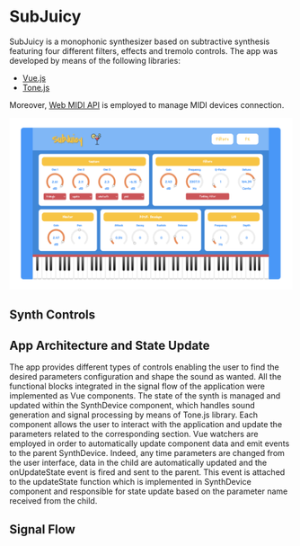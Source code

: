 # SubJuicy

SubJuicy is a monophonic synthesizer based on subtractive synthesis featuring four different filters, effects and tremolo controls. The app was developed by means of the following libraries:
- [Vue.js](https://vuejs.org/)
- [Tone.js](https://tonejs.github.io/)

Moreover, [Web MIDI API](https://developer.mozilla.org/en-US/docs/Web/API/Web_MIDI_API) is employed to manage MIDI devices connection.

![SubJuicy synthesizer interface](/assets/SubJuicySynth.png)

## Synth Controls

## App Architecture and State Update
The app provides different types of controls enabling the user to find the desired parameters configuration and shape the sound as wanted. All the functional blocks integrated in the signal flow of the application were implemented as Vue components. The state of the synth is managed and updated within the SynthDevice component, which handles sound generation and signal processing by means of Tone.js library. Each component allows the user to interact with the application and update the parameters related to the corresponding section. Vue watchers are employed in order to automatically update component data and emit events to the parent SynthDevice. Indeed, any time parameters are changed from the user interface, data in the child are automatically updated and the onUpdateState event is fired and sent to the parent. This event is attached to the updateState function which is implemented in SynthDevice component and responsible for state update based on the parameter name received from the child.

## Signal Flow
